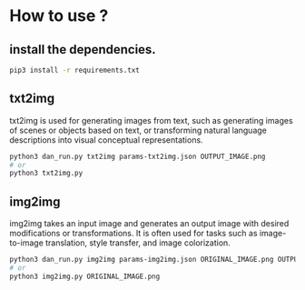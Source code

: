 # How to use ?
## install the dependencies.
```bash
pip3 install -r requirements.txt
```
## txt2img
txt2img is used for generating images from text, such as generating images of scenes or objects based on text, or transforming natural language descriptions into visual conceptual representations.

```bash
python3 dan_run.py txt2img params-txt2img.json OUTPUT_IMAGE.png
# or
python3 txt2img.py
```

## img2img
img2img takes an input image and generates an output image with desired modifications or transformations. It is often used for tasks such as image-to-image translation, style transfer, and image colorization.

```bash
python3 dan_run.py img2img params-img2img.json ORIGINAL_IMAGE.png OUTPUT_IMAGE.png
# or 
python3 img2img.py ORIGINAL_IMAGE.png
```